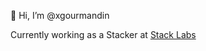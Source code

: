 👋 Hi, I’m @xgourmandin

Currently working as a Stacker at [Stack Labs](https://github.com/stack-labs-tech)
